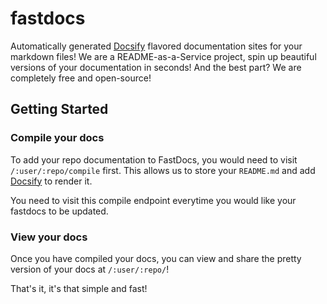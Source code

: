 # fastdocs

Automatically generated [Docsify](https://docsify.js.org/#/) flavored documentation sites for your markdown files! We are a README-as-a-Service project, spin up beautiful versions of your documentation in seconds! And the best part? We are completely free and open-source!

## Getting Started

### Compile your docs

To add your repo documentation to FastDocs, you would need to visit `/:user/:repo/compile` first. This allows us to store your `README.md` and add [Docsify](https://docsify.js.org/#/) to render it.

You need to visit this compile endpoint everytime you would like your fastdocs to be updated.

### View your docs

Once you have compiled your docs, you can view and share the pretty version of your docs at `/:user/:repo/`!

That's it, it's that simple and fast!
